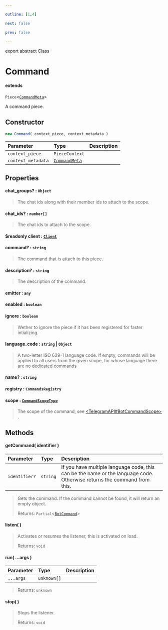 ```yaml
---

outline: [1,4]

next: false

prev: false

---
```


export abstract Class
# Command
#### extends
 `Piece`<[`CommandMeta`](../interfaces/CommandMeta.md)>

A command piece.

## Constructor
 ```ts
 new Command( context_piece, context_metadata )
 ```
 
 | Parameter | Type | Description |
| :--- | :--- | :--- |
| `context_piece` | `PieceContext` | |
| `context_metadata` | [`CommandMeta`](../interfaces/CommandMeta.md) | |

## Properties

#### chat_groups? : `Object`
 > The chat ids along with their member ids to attach to the scope.

#### chat_ids? : `number[]`
 > The chat ids to attach to the scope.

#### $readonly client : [`Client`](./Client.md)

#### command? : `string`
 > The command that is attach to this piece.

#### description? : `string`
 > The description of the command.

#### emitter : `any`

#### enabled : `boolean`

#### ignore : `boolean`
 > Wether to ignore the piece if it has been registered for faster intializing.

#### language_code : `string` \| `Object`
 > A two-letter ISO 639-1 language code. If empty, commands will be applied to all users from the given scope, for whose language there are no dedicated commands

#### name? : `string`

#### registry : `CommandsRegistry`

#### scope : [`CommandScopeType`](../enumerations/CommandScopeType.md)
 > The scope of the command, see [ <TelegramAPI#BotCommandScope> ](https://core.telegram.org/bots/api#botcommandscope).

## Methods

#### getCommand( identifier )
| Parameter | Type | Description |
| :--- | :--- | :--- |
| `identifier?` | `string` | If you have multiple language code, this can be the name or the language code. Otherwise returns the command from this. |
> Gets the command. If the command cannot be found, it will return an empty object.
> 
> Returns: `Partial`<[`BotCommand`](../interfaces/BotCommand.md)>

#### listen( )

> Activates or resumes the listener, this is activated on load.
> 
> Returns: `void`

#### run( ...args )
| Parameter | Type | Description |
| :--- | :--- | :--- |
| `...args` | `unknown[]` | |
> 
> 
> Returns: `unknown`

#### stop( )

> Stops the listener.
> 
> Returns: `void`
